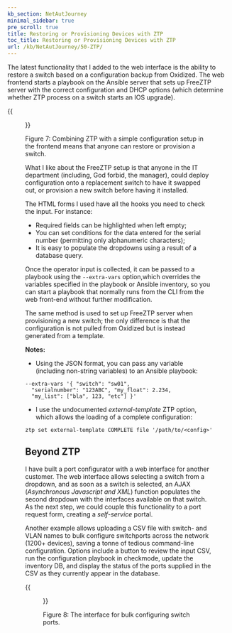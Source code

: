 ```yaml
---
kb_section: NetAutJourney
minimal_sidebar: true
pre_scroll: true
title: Restoring or Provisioning Devices with ZTP
toc_title: Restoring or Provisioning Devices with ZTP
url: /kb/NetAutJourney/50-ZTP/
---
```

The latest functionality that I added to the web interface is the ability to
restore a switch based on a configuration backup from Oxidized. The web
frontend starts a playbook on the Ansible server that sets up FreeZTP
server with the correct configuration and DHCP options (which determine whether
ZTP process on a switch starts an IOS upgrade).

{{<figure src="/kb/NetAutJourney/ZTP-Configuration-Restore.png" caption="ZTP configuration restore">}}
<div class='caption figure'>Figure 7: Combining ZTP with a simple configuration setup in the frontend means
that anyone can restore or provision a switch.</div>

What I like about the FreeZTP setup is that anyone in the IT department
(including, God forbid, the manager), could deploy configuration onto a replacement
switch to have it swapped out, or provision a new switch before having it installed.

The HTML forms I used have all the hooks you need to check the input. For instance:

* Required fields can be highlighted when left empty;
* You can set conditions for the data entered for the serial number (permitting only alphanumeric characters);
* It is easy to populate the dropdowns using a result of a database query.

Once the operator input is collected, it can be passed to a playbook using the `--extra-vars`
option,which overrides the variables specified in the playbook or Ansible inventory, so you
can start a playbook that normally runs from the CLI from the web front-end without further modification.

The same method is used to set up FreeZTP server when provisioning a new switch; the only difference
is that the configuration is not pulled from Oxidized but is instead generated from a template.

**Notes:**

* Using the JSON format, you can pass any variable (including non-string variables) to an Ansible playbook:

```
--extra-vars '{ "switch": "sw01",
  "serialnumber": "123ABC", "my_float": 2.234,
  "my_list": ["bla", 123, "etc"] }'
```

* I use the undocumented _external-template_ ZTP option, which allows the loading of a complete configuration:

```
ztp set external-template COMPLETE file '/path/to/<config>'
```

## Beyond ZTP

I have built a port configurator with a web interface for another customer. The web interface allows
selecting a switch from a dropdown, and as soon as a switch is selected, an
AJAX (_Asynchronous Javascript and XML_) function populates the second dropdown with the
interfaces available on that switch. As the next step, we could couple this functionality
to a port request form, creating a _self-service_ portal.

Another example allows uploading a CSV file with switch- and VLAN names to bulk configure
switchports across the network (1200+ devices), saving a tonne of tedious
command-line configuration. Options include a button to review the input CSV, run the configuration
playbook in checkmode, update the inventory DB, and display the status of the ports supplied in the
CSV as they currently appear in the database.

{{<figure src="/kb/NetAutJourney/Bulk-Configuration.png" caption="Bulk configuration screenshot">}}
<div class='caption figure'>Figure 8: The interface for bulk configuring switch ports.</div>
